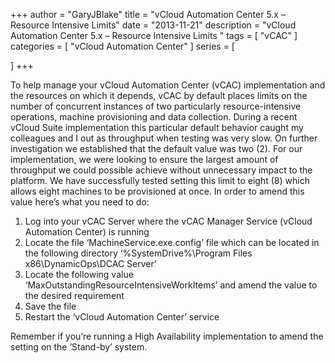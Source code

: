 +++
author = "GaryJBlake"
title = "vCloud Automation Center 5.x – Resource Intensive Limits"
date = "2013-11-21"
description = "vCloud Automation Center 5.x – Resource Intensive Limits "
tags = [
    "vCAC"
]
categories = [
    "vCloud Automation Center"
]
series = [

]
+++

To help manage your vCloud Automation Center (vCAC) implementation and the resources on which it depends, vCAC by default places limits on the number of concurrent instances of two particularly resource-intensive operations, machine provisioning and data collection. During a recent vCloud Suite implementation this particular default behavior caught my colleagues and I out as throughput when testing was very slow. On further investigation we established that the default value was two (2).
For our implementation, we were looking to ensure the largest amount of throughput we could possible achieve without unnecessary impact to the platform. We have successfully tested setting this limit to eight (8) which allows eight machines to be provisioned at once. In order to amend this value here’s what you need to do:

1. Log into your vCAC Server where the vCAC Manager Service (vCloud Automation Center) is running
2. Locate the file ‘MachineService.exe.config’ file which can be located in the following directory ‘%SystemDrive%\Program Files x86\DynamicOps\DCAC Server’
3. Locate the following value ‘MaxOutstandingResourceIntensiveWorkItems’ and amend the value to the desired requirement
4. Save the file
5. Restart the ‘vCloud Automation Center’ service

Remember if you’re running a High Availability implementation to amend the setting on the ‘Stand-by’ system.